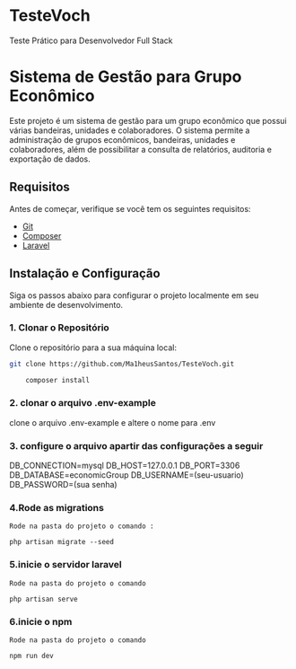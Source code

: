 # TesteVoch

Teste Prático para Desenvolvedor Full Stack

# Sistema de Gestão para Grupo Econômico

Este projeto é um sistema de gestão para um grupo econômico que possui várias bandeiras, unidades e colaboradores. O sistema permite a administração de grupos econômicos, bandeiras, unidades e colaboradores, além de possibilitar a consulta de relatórios, auditoria e exportação de dados.

## Requisitos

Antes de começar, verifique se você tem os seguintes requisitos:

-   [Git](https://git-scm.com/)
-   [Composer](https://getcomposer.org/)
-   [Laravel](https://laravel.com/docs/11.x)

## Instalação e Configuração

Siga os passos abaixo para configurar o projeto localmente em seu ambiente de desenvolvimento.

### 1. Clonar o Repositório

Clone o repositório para a sua máquina local:

```bash
git clone https://github.com/Ma1heusSantos/TesteVoch.git

```

```bash
    composer install

```

### 2. clonar o arquivo .env-example

clone o arquivo .env-example e altere o nome para .env

### 3. configure o arquivo apartir das configurações a seguir

DB_CONNECTION=mysql
DB_HOST=127.0.0.1
DB_PORT=3306
DB_DATABASE=economicGroup
DB_USERNAME=(seu-usuario)
DB_PASSWORD=(sua senha)

### 4.Rode as migrations

    Rode na pasta do projeto o comando :

    php artisan migrate --seed

### 5.inicie o servidor laravel

    Rode na pasta do projeto o comando

    php artisan serve

### 6.inicie o npm

    Rode na pasta do projeto o comando

    npm run dev
